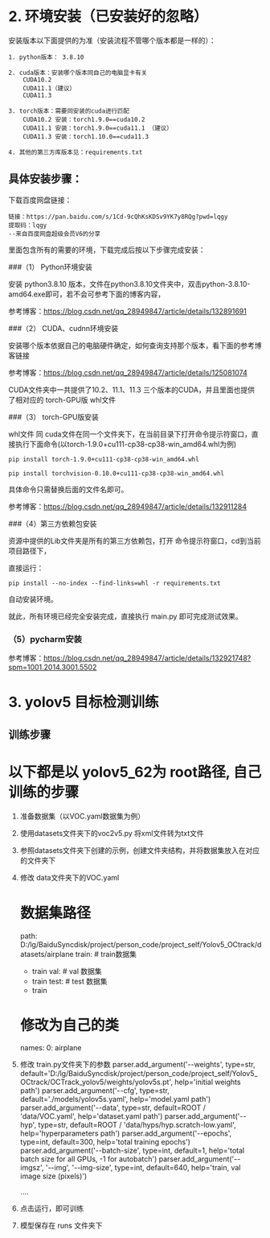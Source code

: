 



# 2. 环境安装（已安装好的忽略）

安装版本以下面提供的为准（安装流程不管哪个版本都是一样的）：
    
    1. python版本： 3.8.10
    
    2. cuda版本：安装哪个版本同自己的电脑显卡有关
        CUDA10.2
        CUDA11.1（建议）
        CUDA11.3

    3. torch版本：需要同安装的cuda进行匹配
        CUDA10.2 安装：torch1.9.0==cuda10.2
        CUDA11.1 安装：torch1.9.0==cuda11.1 （建议）
        CUDA11.3 安装：torch1.10.0==cuda11.3

    4. 其他的第三方库版本见：requirements.txt


## 具体安装步骤：

下载百度网盘链接：

    链接：https://pan.baidu.com/s/1Cd-9cQhKsKDSv9YK7y8RQg?pwd=lqgy 
    提取码：lqgy
    --来自百度网盘超级会员V6的分享

里面包含所有的需要的环境，下载完成后按以下步骤完成安装：

###（1） Python环境安装 

安装 python3.8.10 版本，文件在python3.8.10文件夹中，双击python-3.8.10-amd64.exe即可，若不会可参考下面的博客内容，

参考博客：https://blog.csdn.net/qq_28949847/article/details/132891691

###（2） CUDA、cudnn环境安装

安装哪个版本依据自己的电脑硬件确定，如何查询支持那个版本，看下面的参考博客链接

参考博客：https://blog.csdn.net/qq_28949847/article/details/125081074

CUDA文件夹中一共提供了10.2、11.1、11.3 三个版本的CUDA，并且里面也提供了相对应的 torch-GPU版 whl文件
    
###（3） torch-GPU版安装

whl文件 同 cuda文件在同一个文件夹下，在当前目录下打开命令提示符窗口，直接执行下面命令(以torch-1.9.0+cu111-cp38-cp38-win_amd64.whl为例)

    pip install torch-1.9.0+cu111-cp38-cp38-win_amd64.whl
    
    pip install torchvision-0.10.0+cu111-cp38-cp38-win_amd64.whl

具体命令只需替换后面的文件名即可。

参考博客：https://blog.csdn.net/qq_28949847/article/details/132911284

###（4）第三方依赖包安装

资源中提供的Lib文件夹是所有的第三方依赖包，打开 命令提示符窗口，cd到当前项目路径下，

直接运行：

    pip install --no-index --find-links=whl -r requirements.txt

自动安装环境。

就此，所有环境已经完全安装完成，直接执行 main.py 即可完成测试效果。

### （5）pycharm安装

参考博客：https://blog.csdn.net/qq_28949847/article/details/132921748?spm=1001.2014.3001.5502




# 3. yolov5 目标检测训练
## 训练步骤
    
# 以下都是以 yolov5_62为 root路径, 自己训练的步骤

1. 准备数据集（以VOC.yaml数据集为例）

2. 使用datasets文件夹下的voc2v5.py 将xml文件转为txt文件

3. 参照datasets文件夹下创建的示例，创建文件夹结构，并将数据集放入在对应的文件夹下

4. 修改 data文件夹下的VOC.yaml
    # 数据集路径
    path: D:/lg/BaiduSyncdisk/project/person_code/project_self/Yolov5_OCtrack/datasets/airplane
    train: # train数据集
      - train
    val: # val 数据集
      - train
    test: # test 数据集
      - train

    # 修改为自己的类
    names:
      0: airplane


5. 修改 train.py文件夹下的参数
    parser.add_argument('--weights', type=str,
                        default='D:/lg/BaiduSyncdisk/project/person_code/project_self/Yolov5_OCtrack/OCTrack_yolov5/weights/yolov5s.pt',
                        help='initial weights path')
    parser.add_argument('--cfg', type=str, default='./models/yolov5s.yaml', help='model.yaml path')
    parser.add_argument('--data', type=str, default=ROOT / 'data/VOC.yaml', help='dataset.yaml path')
    parser.add_argument('--hyp', type=str, default=ROOT / 'data/hyps/hyp.scratch-low.yaml', help='hyperparameters path')
    parser.add_argument('--epochs', type=int, default=300, help='total training epochs')
    parser.add_argument('--batch-size', type=int, default=1, help='total batch size for all GPUs, -1 for autobatch')
    parser.add_argument('--imgsz', '--img', '--img-size', type=int, default=640, help='train, val image size (pixels)')

    ....

6. 点击运行，即可训练

7. 模型保存在 runs 文件夹下
